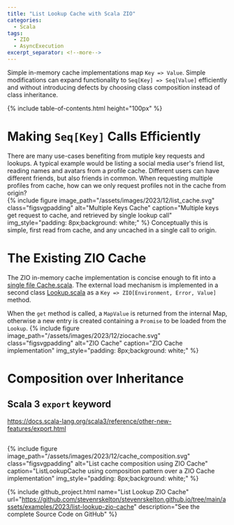 ```yaml
---
title: "List Lookup Cache with Scala ZIO"
categories:
  - Scala
tags:
  - ZIO
  - AsyncExecution
excerpt_separator: <!--more-->
---
```

Simple in-memory cache implementations map `Key => Value`.  Simple modifications can expand functionality to 
`Seq[Key] => Seq[Value]` efficiently and without introducing defects by choosing class composition instead of class 
inheritance.<!--more-->

{% include table-of-contents.html height="100px" %}

# Making `Seq[Key]` Calls Efficiently

There are many use-cases benefiting from mutiple key requests and lookups. A typical example would be listing a social 
media user's friend list, reading names and avatars from a profile cache. Different users can have different friends, 
but also friends in common. When requesting multiple profiles from cache, how can we only request profiles not in the 
cache from origin?  
{%
include figure image_path="/assets/images/2023/12/list_cache.svg" class="figsvgpadding"
alt="Multiple Keys Cache"
caption="Multiple keys get request to cache, and retrieved by single lookup call"
img_style="padding: 8px;background: white;"
%}
Conceptually this is simple, first read from cache, and any uncached in a single call to origin.

# The Existing ZIO Cache

The ZIO in-memory cache implementation is concise enough to fit into a [single file Cache.scala](https://github.com/zio/zio-cache/blob/series/2.x/zio-cache/shared/src/main/scala/zio/cache/Cache.scala).
The external load mechanism is implemented in a second class [Lookup.scala](https://github.com/zio/zio-cache/blob/series/2.x/zio-cache/shared/src/main/scala/zio/cache/Lookup.scala) as a `Key => ZIO[Environment, Error, Value]` method.

When the `get` method is called, a `MapValue` is returned from the internal Map, otherwise a new entry is created containing a `Promise` to be loaded from the `Lookup`.
{%
include figure image_path="/assets/images/2023/12/ziocache.svg" class="figsvgpadding"
alt="ZIO Cache"
caption="ZIO Cache implementation"
img_style="padding: 8px;background: white;"
%}

# Composition over Inheritance

## Scala 3 `export` keyword

https://docs.scala-lang.org/scala3/reference/other-new-features/export.html

## 
{%
include figure image_path="/assets/images/2023/12/cache_composition.svg" class="figsvgpadding"
alt="List cache composition using ZIO Cache"
caption="ListLookupCache using composition pattern over a ZIO Cache implementation"
img_style="padding: 8px;background: white;"
%}

{%
include github_project.html
name="List Lookup ZIO Cache"
url="https://github.com/stevenrskelton/stevenrskelton.github.io/tree/main/assets/examples/2023/list-lookup-zio-cache"
description="See the complete Source Code on GitHub"
%}